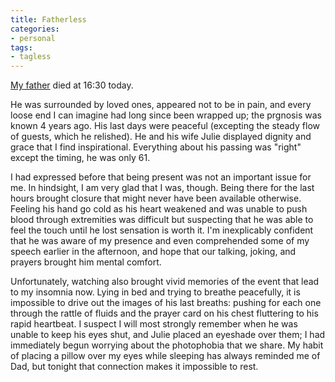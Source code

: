 ```yaml
---
title: Fatherless
categories:
- personal
tags:
- tagless
---
```


[My father][1] died at 16:30 today.

   [1]: http://www.johngerwitz.com/

He was surrounded by loved ones, appeared not to be in pain, and every loose end I can imagine had long since been wrapped up; the prgnosis was known 4 years ago.  His last days were peaceful (excepting the steady flow of guests, which he relished).  He and his wife Julie displayed dignity and grace that I find inspirational.  Everything about his passing was "right" except the timing, he was only 61.

I had expressed before that being present was not an important issue for me.  In hindsight, I am very glad that I was, though.  Being there for the last hours brought closure that might never have been available otherwise.  Feeling his hand go cold as his heart weakened and was unable to push blood through extremities was difficult but suspecting that he was able to feel the touch until he lost sensation is worth it.  I'm inexplicably confident that he was aware of my presence and even comprehended some of my speech earlier in the afternoon, and hope that our talking, joking, and prayers brought him mental comfort.

Unfortunately, watching also brought vivid memories of the event that lead to my insomnia now.  Lying in bed and trying to breathe peacefully, it is impossible to drive out the images of his last breaths: pushing for each one through the rattle of fluids and the prayer card on his chest fluttering to his rapid heartbeat.  I suspect I will most strongly remember when he was unable to keep his eyes shut, and Julie placed an eyeshade over them; I had immediately begun worrying about the photophobia that we share.  My habit of placing a pillow over my eyes while sleeping has always reminded me of Dad, but tonight that connection makes it impossible to rest.
